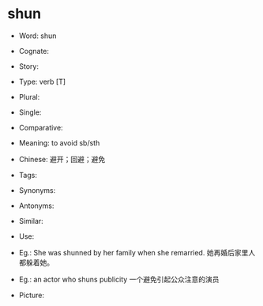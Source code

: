 # shun

- Word: shun
- Cognate: 
- Story: 

- Type: verb [T]
- Plural: 
- Single: 
- Comparative: 
- Meaning: to avoid sb/sth
- Chinese: 避开；回避；避免
- Tags: 
- Synonyms: 
- Antonyms: 
- Similar: 
- Use: 
- Eg.: She was shunned by her family when she remarried. 她再婚后家里人都躲着她。
- Eg.: an actor who shuns publicity 一个避免引起公众注意的演员
- Picture: 

